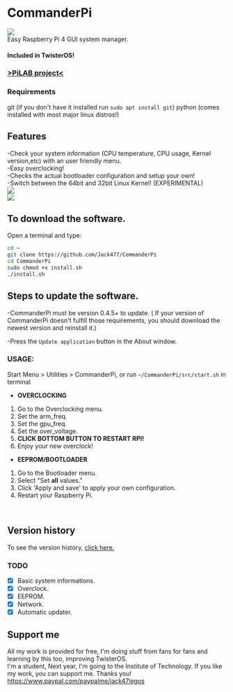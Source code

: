 # CommanderPi

<img src="https://i.imgur.com/qKibLTt.png"></img></br>
Easy Raspberry Pi 4 GUI system manager.</br>

#### Included in TwisterOS!</br>

### <a href="https://twisteros.com/">>PiLAB project<</a>

### Requirements

git (if you don't have it installed run `sudo apt install git`)
python (comes installed with most major linux distros!)
## Features

-Check your system information (CPU temperature, CPU usage, Kernel version,etc) with an user friendly menu.</br>
-Easy overclocking! </br>
-Checks the actual bootloader configuration and setup your own!</br>
-Switch between the 64bit and 32bit Linux Kernel! (EXPERIMENTAL)</br>
<img src="https://i.imgur.com/fSOGsL4.png"></img></br>
<img src="https://i.imgur.com/jCULp4U.png"></img></br>
## To download the software.
Open a terminal and type:

```bash
cd ~
git clone https://github.com/Jack477/CommanderPi
cd CommanderPi
sudo chmod +x install.sh
./install.sh
```

##  Steps to update the software.

-CommanderPi must be version 0.4.5+ to update. ( If your version of CommanderPi doesn't fulfill those requirements, you should 
download the newest version and reinstall it.)</br>

-Press the `Update application` button in the About window.
### USAGE: </br>

Start Menu > Utilities > CommanderPi, or run `~/CommanderPi/src/start.sh` in terminal

* **OVERCLOCKING**

1. Go to the Overclocking menu.
1. Set the arm_freq.
1. Set the gpu_freq.
1. Set the over_voltage.
1. **CLICK BOTTOM BUTTON TO RESTART RPI!**
1. Enjoy your new overclock!
* **EEPROM/BOOTLOADER**
1. Go to the Bootloader menu.
1. Select "Set <b>all</b> values."
1. Click 'Apply and save' to apply your own configuration.
1. Restart your Raspberry Pi.
</br>

## Version history </br>

To see the version history, <a href="https://github.com/Jack477/CommanderPi/blob/master/CHANGELOG.md">click here.</a>
</br>

### TODO

- [x] Basic system informations.
- [x] Overclock.
- [x] EEPROM.
- [x] Network.
- [x] Automatic updater.

## Support me

All my work is provided for free, I'm doing stuff from fans for fans and learning by this too, improving TwisterOS.</br>
I'm a student, Next year, I'm going to the Institute of Technology. If you like my work, you can support me. Thanks you!
https://www.paypal.com/paypalme/jack47legos
